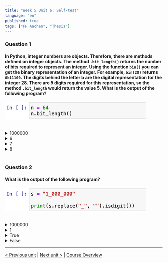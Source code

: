```yaml
---
title: "Week 5 Unit 6: Self-test"
language: "en"
published: true
tags: ["FH Aachen", "Thesis"]
---
```


### Question 1

#### In Python, integer numbers are objects. Therefore, there are methods defined on integer objects. The method ```.bit_length()``` returns the number of bits required to represent an integer. Using the function ```bin()``` you can get the binary representation of an integer. For example, ```bin(28)``` returns ```0b11100```. The digits behind the letter b are the digital representation for the integer 28. There are 5 digits required for this representation, so the method ```.bit_length``` would return the value 5. What is the output of the following program?

<img src=imgs/week5_unit6_f1.png width="450"><br><br>

<details>
	<summary>1000000</summary>
	❌
</details>


<details>
	<summary>6</summary>
	❌
</details>


<details>
	<summary>7</summary>
	✅
</details>


<details>
	<summary>8</summary>
	❌
</details>

<br>

### Question 2

#### What is the output of the following program?

<img src=imgs/week5_unit6_f2.png width="450"><br><br>

<details>
	<summary>1000000</summary>
	❌
</details>


<details>
	<summary>1</summary>
	❌
</details>


<details>
	<summary>True</summary>
	✅
</details>


<details>
	<summary>False</summary>
	❌
</details>

---

[< Previous unit](/teaching/python-mooc/week5_unit7_destructing_assignment) | [Next unit >](/teaching/python-mooc/week5_unit6_methods_vs_functions) |
[Course Overview](/teaching/python-mooc)